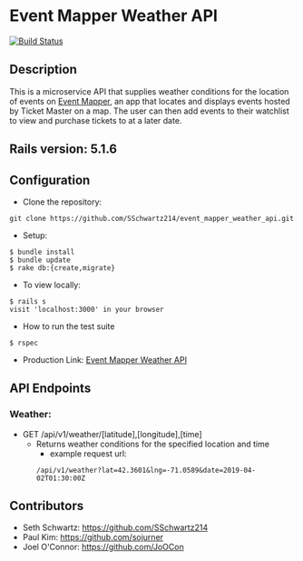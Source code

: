 # Event Mapper Weather API
[![Build Status](https://travis-ci.com/SSchwartz214/event_mapper_weather_api.svg?branch=master)](https://travis-ci.com/SSchwartz214/event_mapper_weather_api)

## Description

This is a microservice API that supplies weather conditions for the location of events on [Event Mapper](https://event-mapper-fe.herokuapp.com/), an app that locates and displays events hosted by Ticket Master on a map.  The user can then add events to their watchlist to view and purchase tickets to at a later date.


## Rails version: 5.1.6

## Configuration

* Clone the repository:
```
git clone https://github.com/SSchwartz214/event_mapper_weather_api.git
```

* Setup:
```
$ bundle install
$ bundle update
$ rake db:{create,migrate}
```

* To view locally:
```
$ rails s
visit 'localhost:3000' in your browser
```

* How to run the test suite
```
$ rspec
```

* Production Link:
  [Event Mapper Weather API](https://event-mapper-weather.herokuapp.com/)

## API Endpoints

### Weather:

* GET /api/v1/weather/[latitude],[longitude],[time]
  * Returns weather conditions for the specified location and time
    * example request url: 
    ```
    /api/v1/weather?lat=42.3601&lng=-71.0589&date=2019-04-02T01:30:00Z
    ```
   
 ## Contributors

* Seth Schwartz: https://github.com/SSchwartz214
* Paul Kim: https://github.com/sojurner
* Joel O'Connor: https://github.com/JoOCon

